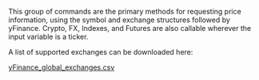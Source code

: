 This group of commands are the primary methods for requesting price information, using the symbol and exchange structures followed by yFinance. Crypto, FX, Indexes, and Futures are also callable wherever the input variable is a ticker.

A list of supported exchanges can be downloaded here: 

[yFinance_global_exchanges.csv](https://github.com/deeleeramone/GamestonkTerminal/files/8135106/yFinance_global_exchanges.csv)

